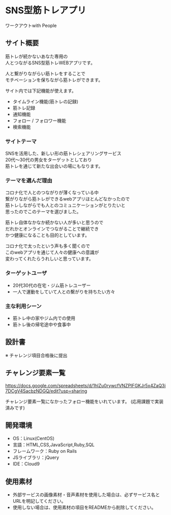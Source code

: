 # SNS型筋トレアプリ
ワークアウトwith People

## サイト概要
筋トレが続かないあなた専用の  
人とつながるSNS型筋トレWEBアプリです。

人と繋がりながらい筋トレをすることで  
モチベーションを保ちながら筋トレができます。

サイト内では下記機能が使えます。

- タイムライン機能(筋トレの記録)
- 筋トレ記録
- 通知機能
- フォロー / フォロワー機能
- 検索機能

### サイトテーマ
SNSを活用した、新しい形の筋トレシェアリングサービス  
20代～30代の男女をターゲットとしており  
筋トレを通じて新たな出会いの場にもなります。

### テーマを選んだ理由
コロナ化で人とのつながりが薄くなっている中  
繋がりながら筋トレができるwebアプリほとんどなかったので  
筋トレしながらでも人とのコミュニケーションがとりたいと  
思ったのでこのテーマを選びました。

筋トレ自体なかなか続かない人が多いと思うので  
だれかとオンラインでつながることで継続でき  
かつ健康になることも目的としています。

コロナ化で太ったという声も多く聞くので  
このwebアプリを通じて人々の健康への意識が  
変わってくれたらうれしいと思っています。

### ターゲットユーザ
- 20代30代の在宅・ジム筋トレユーザー
- 一人で運動をしていて人との繋がりを持ちたい方々

### 主な利用シーン
- 筋トレ中の家やジム内での使用
- 筋トレ後の帰宅途中や食事中

## 設計書
※ チャレンジ項目合格後に提出


## チャレンジ要素一覧
https://docs.google.com/spreadsheets/d/1hlZu0rywcfVNZPIFGKJr5x4ZaQ3i7DCgV4SacbzNDGQ/edit?usp=sharing

チャレンジ要素一覧になかったフォロー機能をいれています。
(応用課題で実装済みです)

## 開発環境
- OS：Linux(CentOS)
- 言語：HTML,CSS,JavaScript,Ruby,SQL
- フレームワーク：Ruby on Rails
- JSライブラリ：jQuery
- IDE：Cloud9

## 使用素材
- 外部サービスの画像素材・音声素材を使用した場合は、必ずサービス名とURLを明記してください。
- 使用しない場合は、使用素材の項目をREADMEから削除してください。
